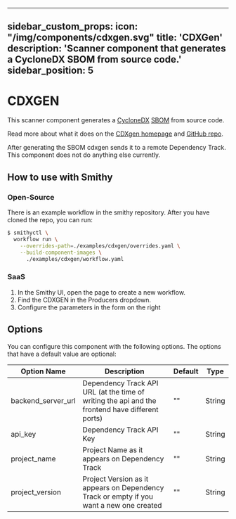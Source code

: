 ***

sidebar\_custom\_props:
icon: "/img/components/cdxgen.svg"
title: 'CDXGen'
description: 'Scanner component that generates a CycloneDX SBOM from source code.'
sidebar\_position: 5
--------------------

# CDXGEN

This scanner component generates
a [CycloneDX](https://cyclonedx.org/) [SBOM](https://scribesecurity.com/sbom/#definition-of-software-bill-of-materials)
from source code.

Read more about what it does on the [CDXgen homepage](https://cyclonedx.github.io/cdxgen/#/)
and [GitHub repo](https://github.com/CycloneDX/cdxgen).

After generating the SBOM cdxgen sends it to a remote Dependency Track.
This component does not do anything else currently.

## How to use with Smithy

### Open-Source

There is an example workflow in the smithy repository.
After you have cloned the repo, you can run:

```bash
$ smithyctl \
  workflow run \
    --overrides-path=./examples/cdxgen/overrides.yaml \
    --build-component-images \
      ./examples/cdxgen/workflow.yaml
```

### SaaS

1. In the Smithy UI, open the page to create a new workflow.
2. Find the CDXGEN in the Producers dropdown.
3. Configure the parameters in the form on the right

## Options

You can configure this component with the following options. The options that have a default value are optional:

| Option Name                                | Description                                                                                                                                                                                                            | Default | Type             |
|--------------------------------------------|------------------------------------------------------------------------------------------------------------------------------------------------------------------------------------------------------------------------|---------|------------------|
| backend\_server\_url                   | Dependency Track API URL (at the time of writing the api and the frontend have different ports) | ""      | String |
| api\_key              |  Dependency Track API  Key | "" | String    |
| project\_name               | Project Name as it appears on Dependency Track | ""      | String           |
| project\_version| Project Version as it appears on Dependency Track or empty if you want a new one created | "" | String |
